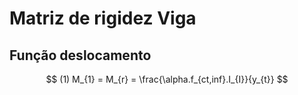 # Matriz de rigidez Viga

## Função deslocamento

$$
(1)    M_{1} = M_{r} = \frac{\alpha.f_{ct,inf}.I_{I}}{y_{t}}
$$          
